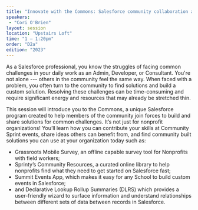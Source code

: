 ```yaml
---
title: "Innovate with the Commons: Salesforce community collaboration at its best"
speakers:
 - "Cori O'Brien"
layout: session
location: "Upstairs Loft"
time: "1 — 1:20pm"
order: "D2a"
edition: "2023"
---
```


As a Salesforce professional, you know the struggles of facing common challenges in your daily work as an Admin, Developer, or Consultant. You're not alone --- others in the community feel the same way. When faced with a problem, you often turn to the community to find solutions and build a custom solution. Resolving these challenges can be time-consuming and require significant energy and resources that may already be stretched thin.

This session will introduce you to the Commons, a unique Salesforce program created to help members of the community join forces to build and share solutions for common challenges. It’s not just for nonprofit organizations! You’ll learn how you can contribute your skills at Community Sprint events, share ideas others can benefit from, and find community built solutions you can use at your organization today such as:

* Grassroots Mobile Survey, an offline capable survey tool for Nonprofits with field workers; 
* Sprinty’s Community Resources, a curated online library to help nonprofits find what they need to get started on Salesforce fast; 
* Summit Events App, which makes it easy for any School to build custom events in Salesforce; 
* and Declarative Lookup Rollup Summaries (DLRS) which provides a user-friendly wizard to surface information and understand relationships between different sets of data between records in Salesforce.
